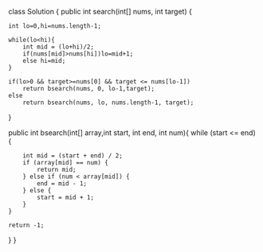 class Solution {
public int search(int[] nums, int target) {

    int lo=0,hi=nums.length-1;

    while(lo<hi){
        int mid = (lo+hi)/2;
        if(nums[mid]>nums[hi])lo=mid+1;
        else hi=mid;
    }

    if(lo>0 && target>=nums[0] && target <= nums[lo-1])
        return bsearch(nums, 0, lo-1,target);
    else
        return bsearch(nums, lo, nums.length-1, target);

}

public int bsearch(int[] array,int start, int end, int num){
    while (start <= end) {

        int mid = (start + end) / 2;
        if (array[mid] == num) {
            return mid;
        } else if (num < array[mid]) {
            end = mid - 1;
        } else {
            start = mid + 1;
        }
    }

    return -1;
}
}
